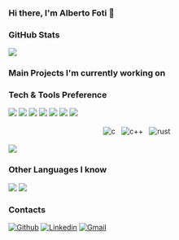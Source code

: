 ### Hi there, I'm Alberto Foti 👋

### GitHub Stats
<div>
  <a href="https://github.com/XXmorpheusX">
    <img src="https://github-readme-stats.vercel.app/api?username=XXmorpheusX&show_icons=true&theme=dark" />
  </a>
</div>

### Main Projects I'm currently working on

### Tech & Tools Preference

<div>
<img src="https://img.shields.io/badge/-C%20&%20C++-659ad2?style=flat&logo=c%2B%2B&logoColor=ffffff"> <img src="https://img.shields.io/badge/-Rust-brown?style=flat&logo=rust&logoColor=000000"> <img src="http://img.shields.io/badge/-Java-F89820?style=flat&logo=java&logoColor=white"> <img src="https://img.shields.io/badge/-Python-black?style=flat&logo=python&logoColor=white"> <img src="http://img.shields.io/badge/-Git-F1502F?style=flat&logo=git&logoColor=FFFFFF">
<img src="http://img.shields.io/badge/-Github-000000?style=flat&logo=github&logoColor=FFFFFF"> <img src="http://img.shields.io/badge/-VS%20Code-007ACC?style=flat&logo=visual%20studio%20code&logoColor=white">
</div>

<p align="center">
 <img src="https://github.com/XXmorpheusX/XXmorpheusX/blob/main/assets/programming_logos/c.svg" alt="c" style="vertical-align:top; margin:4px">
 <img src="https://github.com/XXmorpheusX/XXmorpheusX/blob/main/assets/programming_logos/cplusplus.svg" alt="c++" style="vertical-align:top; margin:4px">
 <img src="https://github.com/XXmorpheusX/XXmorpheusX/blob/main/assets/programming_logos/rust.svg" alt="rust" style="vertical-align:top; margin:4px">
</p>

 <img src="https://github-readme-stats.vercel.app/api/top-langs/?username=XXmorpheusX&layout=compact&theme=dark" />
  
### Other Languages I know

<img src="https://img.shields.io/badge/-JavaScript-eed718?style=flat&logo=javascript&logoColor=ffffff"> <img src="https://img.shields.io/badge/-MySQL-F29111?style=flat&logo=mysql&logoColor=FFFFFF">

### Contacts

[![Github](https://img.shields.io/badge/-Github-000?style=flat&logo=Github&logoColor=white)](https://github.com/XXmorpheusX)
[![Linkedin](https://img.shields.io/badge/-LinkedIn-blue?style=flat&logo=Linkedin&logoColor=white)](https://www.linkedin.com/in/alberto-foti-3823b714a/)
[![Gmail](https://img.shields.io/badge/-Gmail-c14438?style=flat&logo=Gmail&logoColor=white)](mailto:albertofots@gmail.com)
